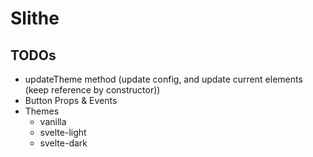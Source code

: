# Slithe

## TODOs

- updateTheme method (update config, and update current elements (keep reference by constructor))
- Button Props & Events
- Themes
  - vanilla
  - svelte-light
  - svelte-dark
